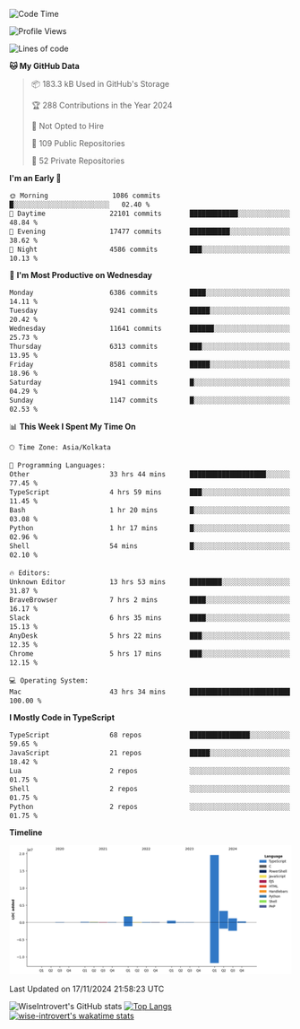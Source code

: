 <!--START_SECTION:waka-->
![Code Time](http://img.shields.io/badge/Code%20Time-1%2C856%20hrs%206%20mins-blue)

![Profile Views](http://img.shields.io/badge/Profile%20Views-2-blue)

![Lines of code](https://img.shields.io/badge/From%20Hello%20World%20I%27ve%20Written-27.3%20million%20lines%20of%20code-blue)

**🐱 My GitHub Data** 

> 📦 183.3 kB Used in GitHub's Storage 
 > 
> 🏆 288 Contributions in the Year 2024
 > 
> 🚫 Not Opted to Hire
 > 
> 📜 109 Public Repositories 
 > 
> 🔑 52 Private Repositories 
 > 
**I'm an Early 🐤** 

```text
🌞 Morning                1086 commits        █░░░░░░░░░░░░░░░░░░░░░░░░   02.40 % 
🌆 Daytime                22101 commits       ████████████░░░░░░░░░░░░░   48.84 % 
🌃 Evening                17477 commits       ██████████░░░░░░░░░░░░░░░   38.62 % 
🌙 Night                  4586 commits        ███░░░░░░░░░░░░░░░░░░░░░░   10.13 % 
```
📅 **I'm Most Productive on Wednesday** 

```text
Monday                   6386 commits        ████░░░░░░░░░░░░░░░░░░░░░   14.11 % 
Tuesday                  9241 commits        █████░░░░░░░░░░░░░░░░░░░░   20.42 % 
Wednesday                11641 commits       ██████░░░░░░░░░░░░░░░░░░░   25.73 % 
Thursday                 6313 commits        ███░░░░░░░░░░░░░░░░░░░░░░   13.95 % 
Friday                   8581 commits        █████░░░░░░░░░░░░░░░░░░░░   18.96 % 
Saturday                 1941 commits        █░░░░░░░░░░░░░░░░░░░░░░░░   04.29 % 
Sunday                   1147 commits        █░░░░░░░░░░░░░░░░░░░░░░░░   02.53 % 
```


📊 **This Week I Spent My Time On** 

```text
🕑︎ Time Zone: Asia/Kolkata

💬 Programming Languages: 
Other                    33 hrs 44 mins      ███████████████████░░░░░░   77.45 % 
TypeScript               4 hrs 59 mins       ███░░░░░░░░░░░░░░░░░░░░░░   11.45 % 
Bash                     1 hr 20 mins        █░░░░░░░░░░░░░░░░░░░░░░░░   03.08 % 
Python                   1 hr 17 mins        █░░░░░░░░░░░░░░░░░░░░░░░░   02.96 % 
Shell                    54 mins             █░░░░░░░░░░░░░░░░░░░░░░░░   02.10 % 

🔥 Editors: 
Unknown Editor           13 hrs 53 mins      ████████░░░░░░░░░░░░░░░░░   31.87 % 
BraveBrowser             7 hrs 2 mins        ████░░░░░░░░░░░░░░░░░░░░░   16.17 % 
Slack                    6 hrs 35 mins       ████░░░░░░░░░░░░░░░░░░░░░   15.13 % 
AnyDesk                  5 hrs 22 mins       ███░░░░░░░░░░░░░░░░░░░░░░   12.35 % 
Chrome                   5 hrs 17 mins       ███░░░░░░░░░░░░░░░░░░░░░░   12.15 % 

💻 Operating System: 
Mac                      43 hrs 34 mins      █████████████████████████   100.00 % 
```

**I Mostly Code in TypeScript** 

```text
TypeScript               68 repos            ███████████████░░░░░░░░░░   59.65 % 
JavaScript               21 repos            █████░░░░░░░░░░░░░░░░░░░░   18.42 % 
Lua                      2 repos             ░░░░░░░░░░░░░░░░░░░░░░░░░   01.75 % 
Shell                    2 repos             ░░░░░░░░░░░░░░░░░░░░░░░░░   01.75 % 
Python                   2 repos             ░░░░░░░░░░░░░░░░░░░░░░░░░   01.75 % 
```



**Timeline**

![Lines of Code chart](https://raw.githubusercontent.com/wise-introvert/wise-introvert/master/assets/bar_graph.png)


 Last Updated on 17/11/2024 21:58:23 UTC
<!--END_SECTION:waka-->

![WiseIntrovert's GitHub stats](https://github-readme-stats.vercel.app/api?username=wise-introvert&count_private=true&show_icons=true)
[![Top Langs](https://github-readme-stats.vercel.app/api/top-langs/?username=wise-introvert&langs_count=10)](https://github.com/anuraghazra/github-readme-stats)
[![wise-introvert's wakatime stats](https://github-readme-stats.vercel.app/api/wakatime?username=wiseintrovert)](https://github.com/anuraghazra/github-readme-stats)
